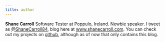 ```yaml
---
title: author
---
```


**Shane Carroll** Software Tester at Poppulo, Ireland. Newbie speaker. I tweet as <a href="https://twitter.com/ShaneCarroll84">@ShaneCarroll84</a>, blog here at <a href="https://shanecarroll.com/">www.shanecarroll.com</a>. You can check out my projects on <a href="https://github.com/shcarroll">github</a>, although as of now that only contains this blog.
